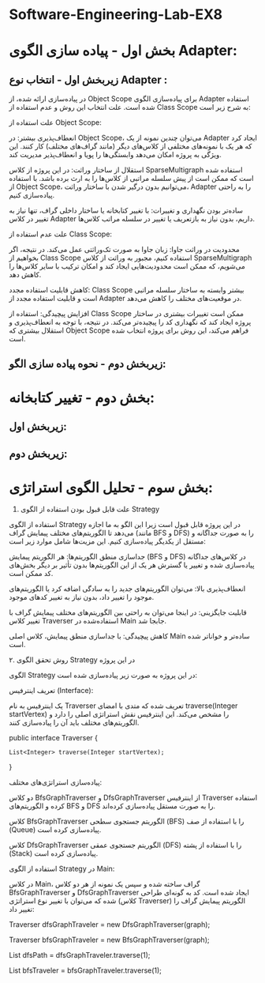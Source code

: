 # Software-Engineering-Lab-EX8

# بخش اول - پیاده سازی الگوی Adapter:

## زیربخش اول - انتخاب نوع Adapter :

در پیاده‌سازی ارائه شده، از Object Scope برای پیاده‌سازی الگوی Adapter استفاده شده است. علت انتخاب این روش و عدم استفاده از Class Scope به شرح زیر است:

علت استفاده از Object Scope:

انعطاف‌پذیری بیشتر: در Object Scope، می‌توان چندین نمونه از یک Adapter ایجاد کرد که هر یک با نمونه‌های مختلفی از کلاس‌های دیگر (مانند گراف‌های مختلف) کار کنند. این ویژگی به پروژه امکان می‌دهد وابستگی‌ها را پویا و انعطاف‌پذیر مدیریت کند.

استقلال از ساختار وراثت: در این پروژه از کلاس SparseMultigraph استفاده شده است که ممکن است از پیش سلسله مراتبی از کلاس‌ها را به ارث برده باشد. با استفاده از Object Scope، می‌توانیم بدون درگیر شدن با ساختار وراثت، Adapter را به راحتی پیاده‌سازی کنیم.

ساده‌تر بودن نگهداری و تغییرات: با تغییر کتابخانه یا ساختار داخلی گراف، تنها نیاز به تغییر در کلاس Adapter داریم، بدون نیاز به بازتعریف یا تغییر در سلسله مراتب کلاس‌ها.


علت عدم استفاده از Class Scope:

محدودیت در وراثت جاوا: زبان جاوا به صورت تک‌وراثتی عمل می‌کند. در نتیجه، اگر بخواهیم از Class Scope استفاده کنیم، مجبور به وراثت از کلاس SparseMultigraph می‌شویم، که ممکن است محدودیت‌هایی ایجاد کند و امکان ترکیب با سایر کلاس‌ها را کاهش دهد.

کاهش قابلیت استفاده مجدد: Class Scope بیشتر وابسته به ساختار سلسله مراتبی است و قابلیت استفاده مجدد از Adapter در موقعیت‌های مختلف را کاهش می‌دهد.

افزایش پیچیدگی: استفاده از Class Scope ممکن است تغییرات بیشتری در ساختار پروژه ایجاد کند که نگهداری کد را پیچیده‌تر می‌کند.
در نتیجه، با توجه به انعطاف‌پذیری و استقلال بیشتری که Object Scope فراهم می‌کند، این روش برای پروژه انتخاب شده است.

## زیربخش دوم - نحوه پیاده سازی الگو:


# بخش دوم - تغییر کتابخانه:


## زیربخش اول:

## زیربخش دوم:



# بخش سوم - تحلیل الگوی استراتژی:

1. علت قابل قبول بودن استفاده از الگوی Strategy

استفاده از الگوی Strategy در این پروژه قابل قبول است زیرا این الگو به ما اجازه می‌دهد تا الگوریتم‌های مختلف پیمایش گراف (مانند BFS و DFS) را به صورت جداگانه و مستقل از یکدیگر پیاده‌سازی کنیم. این مزیت‌ها شامل موارد زیر است:

جداسازی منطق الگوریتم‌ها: هر الگوریتم پیمایش (BFS و DFS) در کلاس‌های جداگانه پیاده‌سازی شده و تغییر یا گسترش هر یک از این الگوریتم‌ها بدون تأثیر بر دیگر بخش‌های کد ممکن است.

انعطاف‌پذیری بالا: می‌توان الگوریتم‌های جدید را به سادگی اضافه کرد یا الگوریتم‌های موجود را تغییر داد، بدون نیاز به تغییر کدهای موجود.

قابلیت جایگزینی: در اینجا می‌توان به راحتی بین الگوریتم‌های مختلف پیمایش گراف با تغییر کلاس Traverser استفاده‌شده در Main جابجا شد.

کاهش پیچیدگی: با جداسازی منطق پیمایش، کلاس اصلی Main ساده‌تر و خواناتر شده است.



۲. روش تحقق الگوی Strategy در این پروژه

الگوی Strategy در این پروژه به صورت زیر پیاده‌سازی شده است:

تعریف اینترفیس (Interface):

یک اینترفیس به نام Traverser تعریف شده که متدی با امضای traverse(Integer startVertex) را مشخص می‌کند. این اینترفیس نقش استراتژی اصلی را دارد و الگوریتم‌های مختلف باید آن را پیاده‌سازی کنند.

public interface Traverser {

    List<Integer> traverse(Integer startVertex);
    
}



پیاده‌سازی استراتژی‌های مختلف:

دو کلاس BfsGraphTraverser و DfsGraphTraverser از اینترفیس Traverser استفاده کرده و الگوریتم‌های BFS و DFS را به صورت مستقل پیاده‌سازی کرده‌اند.

کلاس BfsGraphTraverser الگوریتم جستجوی سطحی (BFS) را با استفاده از صف (Queue) پیاده‌سازی کرده است.

کلاس DfsGraphTraverser الگوریتم جستجوی عمقی (DFS) را با استفاده از پشته (Stack) پیاده‌سازی کرده است.

استفاده از الگوی Strategy در Main:

در کلاس Main، گراف ساخته شده و سپس یک نمونه از هر دو کلاس BfsGraphTraverser و DfsGraphTraverser ایجاد شده است.
کد به گونه‌ای طراحی شده که می‌توان با تغییر نوع استراتژی (کلاس Traverser) الگوریتم پیمایش گراف را تغییر داد:


Traverser dfsGraphTraveler = new DfsGraphTraverser(graph);

Traverser bfsGraphTraveler = new BfsGraphTraverser(graph);

List<Integer> dfsPath = dfsGraphTraveler.traverse(1);

List<Integer> bfsTraveler = bfsGraphTraveler.traverse(1);




